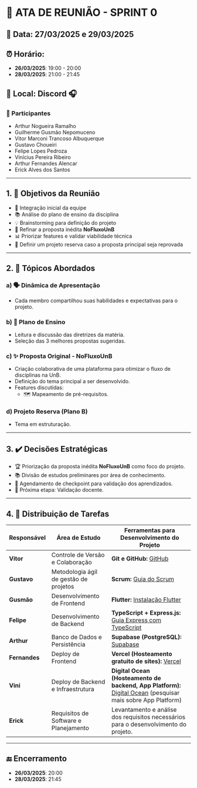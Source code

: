 # 📝 ATA DE REUNIÃO - SPRINT 0

## 📅 Data: 27/03/2025 e 29/03/2025

## ⏰ Horário:

- **26/03/2025**: 19:00 - 20:00  
- **28/03/2025**: 21:00 - 21:45  

## 📍 Local: Discord 🎧

### 👥 Participantes

- Arthur Nogueira Ramalho  
- Guilherme Gusmão Nepomuceno  
- Vitor Marconi Trancoso Albuquerque  
- Gustavo Choueiri  
- Felipe Lopes Pedroza  
- Vinícius Pereira Ribeiro  
- Arthur Fernandes Alencar  
- Erick Alves dos Santos  

---

## 1. 🎯 Objetivos da Reunião

- 👋 Integração inicial da equipe  
- 📚 Análise do plano de ensino da disciplina  
- 💡 Brainstorming para definição do projeto  
- 🔄 Refinar a proposta inédita **NoFluxoUnB**  
- 📊 Priorizar features e validar viabilidade técnica  
- 🚀 Definir um projeto reserva caso a proposta principal seja reprovada  

---

## 2. 📌 Tópicos Abordados

### a) 🗣️ Dinâmica de Apresentação

- Cada membro compartilhou suas habilidades e expectativas para o projeto.

### b) 📑 Plano de Ensino

- Leitura e discussão das diretrizes da matéria.
- Seleção das 3 melhores propostas sugeridas.

### c) ✨ Proposta Original - NoFluxoUnB

- Criação colaborativa de uma plataforma para otimizar o fluxo de disciplinas na UnB.
- Definição do tema principal a ser desenvolvido.
- Features discutidas:
  - 🗺️ Mapeamento de pré-requisitos.

### d) Projeto Reserva (Plano B)

- Tema em estruturação.

---

## 3. ✔️ Decisões Estratégicas

- 🏆 Priorização da proposta inédita **NoFluxoUnB** como foco do projeto.
- 📚 Divisão de estudos preliminares por área de conhecimento.
- 📅 Agendamento de checkpoint para validação dos aprendizados.
- 🚀 Próxima etapa: Validação docente.

---

## 4. 📌 Distribuição de Tarefas

| Responsável    | Área de Estudo                        | Ferramentas para Desenvolvimento do Projeto |
|---------------|--------------------------------------|---------------------------------------------|
| **Vitor**     | Controle de Versão e Colaboração    | **Git e GitHub:** [GitHub](https://github.com) |
| **Gustavo**   | Metodologia ágil de gestão de projetos | **Scrum:** [Guia do Scrum](https://www.scrum.org/resources/scrum-guide) |
| **Gusmão**    | Desenvolvimento de Frontend         | **Flutter:** [Instalação Flutter](https://docs.flutter.dev/get-started/install) |
| **Felipe**    | Desenvolvimento de Backend         | **TypeScript + Express.js:** [Guia Express com TypeScript](https://blog.logrocket.com/express-typescript-node/) |
| **Arthur**    | Banco de Dados e Persistência      | **Supabase (PostgreSQL):** [Supabase](https://supabase.com) |
| **Fernandes** | Deploy de Frontend                | **Vercel (Hosteamento gratuito de sites):** [Vercel](https://vercel.com) |
| **Vini**      | Deploy de Backend e Infraestrutura | **Digital Ocean (Hosteamento de backend, App Platform):** [Digital Ocean](https://www.digitalocean.com) (pesquisar mais sobre App Platform) |
| **Erick**     | Requisitos de Software e Planejamento | Levantamento e análise dos requisitos necessários para o desenvolvimento do projeto. |

---

## 🔚 Encerramento

- **26/03/2025**: 20:00  
- **28/03/2025**: 21:45  
